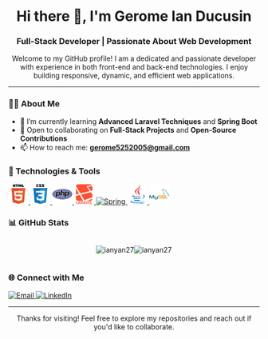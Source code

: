 <h1 align="center">Hi there 👋, I'm Gerome Ian Ducusin</h1>
<h3 align="center">Full-Stack Developer | Passionate About Web Development</h3>

<p align="center">
    Welcome to my GitHub profile! I am a dedicated and passionate developer with experience in both front-end and back-end technologies. I enjoy building responsive, dynamic, and efficient web applications.
</p>

---

### 👨‍💻 About Me
- 🌱 I’m currently learning **Advanced Laravel Techniques** and **Spring Boot**
- 💼 Open to collaborating on **Full-Stack Projects** and **Open-Source Contributions**
- 📫 How to reach me: **gerome5252005@gmail.com**

### 🚀 Technologies & Tools
<p align="left">
    <a href="https://www.w3.org/html/" target="_blank" rel="noreferrer"> 
        <img src="https://raw.githubusercontent.com/devicons/devicon/master/icons/html5/html5-original-wordmark.svg" alt="HTML5" width="40" height="40"/> 
    </a> 
    <a href="https://www.w3schools.com/css/" target="_blank" rel="noreferrer"> 
        <img src="https://raw.githubusercontent.com/devicons/devicon/master/icons/css3/css3-original-wordmark.svg" alt="CSS3" width="40" height="40"/> 
    </a>
    <a href="https://www.php.net" target="_blank" rel="noreferrer"> 
        <img src="https://raw.githubusercontent.com/devicons/devicon/master/icons/php/php-original.svg" alt="PHP" width="40" height="40"/> 
    </a> 
    <a href="https://laravel.com/" target="_blank" rel="noreferrer"> 
        <img src="https://raw.githubusercontent.com/devicons/devicon/master/icons/laravel/laravel-plain-wordmark.svg" alt="Laravel" width="40" height="40"/> 
    </a>
    <a href="https://spring.io/" target="_blank" rel="noreferrer"> 
        <img src="https://www.vectorlogo.zone/logos/springio/springio-icon.svg" alt="Spring" width="40" height="40"/> 
    </a> 
    <a href="https://www.java.com" target="_blank" rel="noreferrer"> 
        <img src="https://raw.githubusercontent.com/devicons/devicon/master/icons/java/java-original.svg" alt="Java" width="40" height="40"/> 
    </a> 
    <a href="https://www.mysql.com/" target="_blank" rel="noreferrer"> 
        <img src="https://raw.githubusercontent.com/devicons/devicon/master/icons/mysql/mysql-original-wordmark.svg" alt="MySQL" width="40" height="40"/> 
    </a> 
</p>

### 📊 GitHub Stats
<div style="display:flex; justify-content: center; align-items: center;">
    <p align="center">
        <img src="https://github-readme-stats.vercel.app/api?username=ianyan27&show_icons=true&theme=default&locale=en" alt="ianyan27" />
    </p>
    <p align="center">
        <img src="https://github-readme-streak-stats.herokuapp.com/?user=ianyan27&theme=default" alt="ianyan27" />
    </p>
</div>

### 🌐 Connect with Me
<p align="left">
    <a href="mailto:gerome5252005@gmail.com">
        <img src="https://img.shields.io/badge/Email-D14836?style=for-the-badge&logo=gmail&logoColor=white" alt="Email">
    </a>
    <a href="https://www.linkedin.com/in/gerome-ian-ducusin-33a2a4291/" target="_blank">
        <img src="https://img.shields.io/badge/LinkedIn-0077B5?style=for-the-badge&logo=linkedin&logoColor=white" alt="LinkedIn">
    </a>
</p>

---

<p align="center">
    Thanks for visiting! Feel free to explore my repositories and reach out if you'd like to collaborate.
</p>
